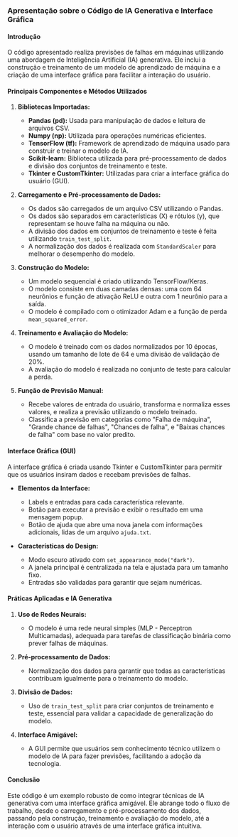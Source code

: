 ### Apresentação sobre o Código de IA Generativa e Interface Gráfica

#### Introdução
O código apresentado realiza previsões de falhas em máquinas utilizando uma abordagem de Inteligência Artificial (IA) generativa. Ele inclui a construção e treinamento de um modelo de aprendizado de máquina e a criação de uma interface gráfica para facilitar a interação do usuário.

#### Principais Componentes e Métodos Utilizados

1. **Bibliotecas Importadas:**
   - **Pandas (pd):** Usada para manipulação de dados e leitura de arquivos CSV.
   - **Numpy (np):** Utilizada para operações numéricas eficientes.
   - **TensorFlow (tf):** Framework de aprendizado de máquina usado para construir e treinar o modelo de IA.
   - **Scikit-learn:** Biblioteca utilizada para pré-processamento de dados e divisão dos conjuntos de treinamento e teste.
   - **Tkinter e CustomTkinter:** Utilizadas para criar a interface gráfica do usuário (GUI).

2. **Carregamento e Pré-processamento de Dados:**
   - Os dados são carregados de um arquivo CSV utilizando o Pandas.
   - Os dados são separados em características (X) e rótulos (y), que representam se houve falha na máquina ou não.
   - A divisão dos dados em conjuntos de treinamento e teste é feita utilizando `train_test_split`.
   - A normalização dos dados é realizada com `StandardScaler` para melhorar o desempenho do modelo.

3. **Construção do Modelo:**
   - Um modelo sequencial é criado utilizando TensorFlow/Keras.
   - O modelo consiste em duas camadas densas: uma com 64 neurônios e função de ativação ReLU e outra com 1 neurônio para a saída.
   - O modelo é compilado com o otimizador Adam e a função de perda `mean_squared_error`.

4. **Treinamento e Avaliação do Modelo:**
   - O modelo é treinado com os dados normalizados por 10 épocas, usando um tamanho de lote de 64 e uma divisão de validação de 20%.
   - A avaliação do modelo é realizada no conjunto de teste para calcular a perda.

5. **Função de Previsão Manual:**
   - Recebe valores de entrada do usuário, transforma e normaliza esses valores, e realiza a previsão utilizando o modelo treinado.
   - Classifica a previsão em categorias como "Falha de máquina", "Grande chance de falhas", "Chances de falha", e "Baixas chances de falha" com base no valor predito.

#### Interface Gráfica (GUI)
A interface gráfica é criada usando Tkinter e CustomTkinter para permitir que os usuários insiram dados e recebam previsões de falhas.

- **Elementos da Interface:**
  - Labels e entradas para cada característica relevante.
  - Botão para executar a previsão e exibir o resultado em uma mensagem popup.
  - Botão de ajuda que abre uma nova janela com informações adicionais, lidas de um arquivo `ajuda.txt`.
 
- **Características do Design:**
  - Modo escuro ativado com `set_appearance_mode("dark")`.
  - A janela principal é centralizada na tela e ajustada para um tamanho fixo.
  - Entradas são validadas para garantir que sejam numéricas.

#### Práticas Aplicadas e IA Generativa

1. **Uso de Redes Neurais:**
   - O modelo é uma rede neural simples (MLP - Perceptron Multicamadas), adequada para tarefas de classificação binária como prever falhas de máquinas.
   
2. **Pré-processamento de Dados:**
   - Normalização dos dados para garantir que todas as características contribuam igualmente para o treinamento do modelo.
   
3. **Divisão de Dados:**
   - Uso de `train_test_split` para criar conjuntos de treinamento e teste, essencial para validar a capacidade de generalização do modelo.

4. **Interface Amigável:**
   - A GUI permite que usuários sem conhecimento técnico utilizem o modelo de IA para fazer previsões, facilitando a adoção da tecnologia.

#### Conclusão

Este código é um exemplo robusto de como integrar técnicas de IA generativa com uma interface gráfica amigável. Ele abrange todo o fluxo de trabalho, desde o carregamento e pré-processamento dos dados, passando pela construção, treinamento e avaliação do modelo, até a interação com o usuário através de uma interface gráfica intuitiva.